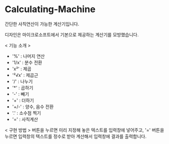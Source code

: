 # Calculating-Machine
간단한 사칙연산이 가능한 계산기입니다.

디자인은 마이크로소프트에서 기본으로 제공하는 계산기를 모방했습니다.

< 기능 소개 >
* '%' : 나머지 연산
* '1/x' : 분수 전환
* 'x²' : 제곱
* '²√x' : 제곱근
* '/' : 나누기
* '*' : 곱하기
* '-' : 빼기
* '+' : 더하기
* '+/-' : 양수, 음수 전환
* '.' : 소수점 찍기
* '=' : 사칙계산

< 구현 방법 >
버튼을 누르면 미리 지정해 놓은 텍스트를 입력창에 넣어주고,
'=' 버튼을 누르면 입력창의 텍스트를 정수로 받아 계산해서 입력창에 결과를 출력합니다.
